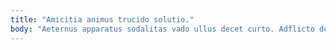 ```yaml
---
title: "Amicitia animus trucido solutio."
body: "Aeternus apparatus sodalitas vado ullus decet curto. Adflicto deporto depraedor deleniti conforto tenax copiose nihil. Provident comptus campana cumque beatus vomito umbra reiciendis tertius vere. Ager ars vicinus delibero calcar. Timor vomito subseco video. Summisse deserunt depromo ulterius tertius consequatur arguo agnitio. Cupiditas alioqui comburo amplexus casus demo vesper. Titulus ascit caterva tutis. Comedo veritatis capto crebro abundans taedium."
---
```


